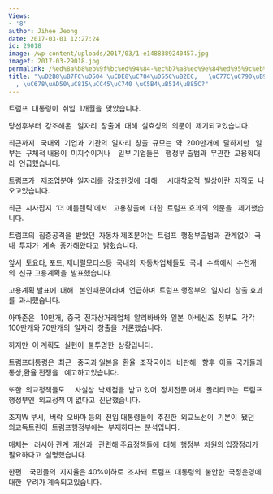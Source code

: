 ```yaml
---
Views:
- '8'
author: Jihee Jeong
date: 2017-03-01 12:27:24
id: 29018
image: /wp-content/uploads/2017/03/1-e1488389240457.jpg
imagef: 2017-03-29018.jpg
permalink: /%ed%8a%b8%eb%9f%bc%ed%94%84-%ec%b7%a8%ec%9e%84%ed%95%9c%eb%8b%ac-%ec%9d%bc%ec%9e%90%eb%a6%ac%ec%b0%bd%ec%b6%9c-%ec%99%b8%ea%b5%90%ec%a0%95%ec%b1%85%ec%9d%80-%ec%96%b4%eb%94%94%eb%a1%9c/
title: "\uD2B8\uB7FC\uD504 \uCDE8\uC784\uD55C\uB2EC,   \uC77C\uC790\uB9AC\uCC3D\uCD9C\
  , \uC678\uAD50\uC815\uCC45\uC740 \uC5B4\uB514\uB85C?"
---
```


트럼프  대통령이  취임  1개월을  맞았습니다.

당선후부터  강조해온   일자리  창출에  대해  실효성의  의문이  제기되고있습니다.

최근까지   국내외  기업과  기관의  일자리  창출  규모는  약  200만개에  달하지만   일부는  구체적 내용이  미지수이거나    일부 기업들은   행정부 출범과  무관한  고용확대라  언급했습니다.

트럼프가   제조업분야  일자리를  강조한것에  대해     시대착오적  발상이란  지적도  나오고있습니다.

최근  시사잡지  ‘더 애틀랜틱’에서   고용창출에  대한  트럼프 효과의  의문을   제기했습니다.

트럼프의  집중공격을  받았던  자동차 제조분야는  트럼프  행정부출범과  관계없이  국내  투자가  계속  증가해왔다고  밝혔습니다.

앞서  토요타, 포드, 제너럴모터스등  국내외  자동차업체들도  국내  수백에서  수천개의  신규 고용계획을  발표했습니다.

고용계획 발표에  대해   본인때문이라며  언급하며  트럼프 행정부의  일자리  창출 효과를  과시했습니다.

아마존은   10만개,  중국  전자상거래업체  알리바바와  일본  아베신조  정부도  각각  100만개와 70만개의  일자리  창출을  거론했습니다.

하지만  이 계획도  실현이  불투명한  상황입니다.

트럼프대통령은  최근   중국과 일본을  환율  조작국이라  비판해   향후  이들  국가들과  통상,환율 전쟁을   예고하고있습니다.

또한  외교정책들도     사실상  낙제점을  받고 있어  정치전문 매체  폴리티코는  트럼프행정부엔  외교정책 이 없다고  진단했습니다.

조지W 부시,  버락  오바마 등의  전임 대통령들이  추진한  외교노선이  기본이  됐던  외교독트린이  트럼프행정부에는  부재하다는  분석입니다.

매체는   러시아 관계  개선과   관련해 주요정책들에  대해  행정부  차원의 입장정리가  필요하다고  설명했습니다.

한편    국민들의  지지율은 40%이하로  조사돼  트럼프  대통령의  불안한  국정운영에  대한  우려가 계속되고있습니다.

&nbsp;

&nbsp;